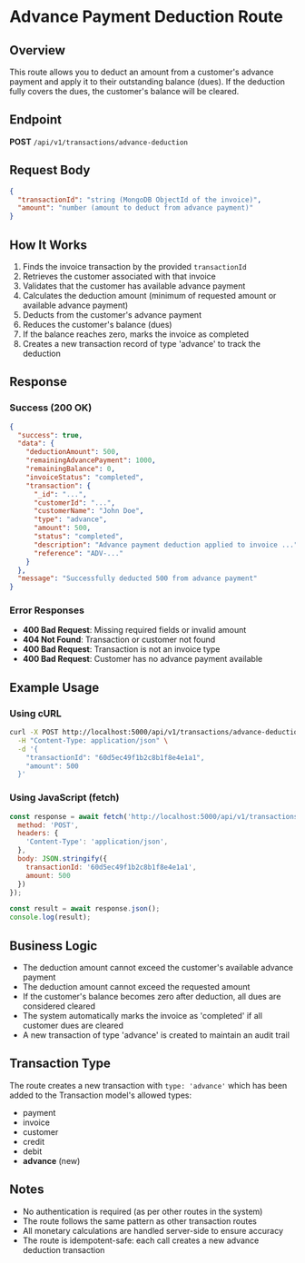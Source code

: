 # Advance Payment Deduction Route

## Overview
This route allows you to deduct an amount from a customer's advance payment and apply it to their outstanding balance (dues). If the deduction fully covers the dues, the customer's balance will be cleared.

## Endpoint
**POST** `/api/v1/transactions/advance-deduction`

## Request Body
```json
{
  "transactionId": "string (MongoDB ObjectId of the invoice)",
  "amount": "number (amount to deduct from advance payment)"
}
```

## How It Works
1. Finds the invoice transaction by the provided `transactionId`
2. Retrieves the customer associated with that invoice
3. Validates that the customer has available advance payment
4. Calculates the deduction amount (minimum of requested amount or available advance payment)
5. Deducts from the customer's advance payment
6. Reduces the customer's balance (dues)
7. If the balance reaches zero, marks the invoice as completed
8. Creates a new transaction record of type 'advance' to track the deduction

## Response
### Success (200 OK)
```json
{
  "success": true,
  "data": {
    "deductionAmount": 500,
    "remainingAdvancePayment": 1000,
    "remainingBalance": 0,
    "invoiceStatus": "completed",
    "transaction": {
      "_id": "...",
      "customerId": "...",
      "customerName": "John Doe",
      "type": "advance",
      "amount": 500,
      "status": "completed",
      "description": "Advance payment deduction applied to invoice ...",
      "reference": "ADV-..."
    }
  },
  "message": "Successfully deducted 500 from advance payment"
}
```

### Error Responses
- **400 Bad Request**: Missing required fields or invalid amount
- **404 Not Found**: Transaction or customer not found
- **400 Bad Request**: Transaction is not an invoice type
- **400 Bad Request**: Customer has no advance payment available

## Example Usage

### Using cURL
```bash
curl -X POST http://localhost:5000/api/v1/transactions/advance-deduction \
  -H "Content-Type: application/json" \
  -d '{
    "transactionId": "60d5ec49f1b2c8b1f8e4e1a1",
    "amount": 500
  }'
```

### Using JavaScript (fetch)
```javascript
const response = await fetch('http://localhost:5000/api/v1/transactions/advance-deduction', {
  method: 'POST',
  headers: {
    'Content-Type': 'application/json',
  },
  body: JSON.stringify({
    transactionId: '60d5ec49f1b2c8b1f8e4e1a1',
    amount: 500
  })
});

const result = await response.json();
console.log(result);
```

## Business Logic
- The deduction amount cannot exceed the customer's available advance payment
- The deduction amount cannot exceed the requested amount
- If the customer's balance becomes zero after deduction, all dues are considered cleared
- The system automatically marks the invoice as 'completed' if all customer dues are cleared
- A new transaction of type 'advance' is created to maintain an audit trail

## Transaction Type
The route creates a new transaction with `type: 'advance'` which has been added to the Transaction model's allowed types:
- payment
- invoice
- customer
- credit
- debit
- **advance** (new)

## Notes
- No authentication is required (as per other routes in the system)
- The route follows the same pattern as other transaction routes
- All monetary calculations are handled server-side to ensure accuracy
- The route is idempotent-safe: each call creates a new advance deduction transaction

